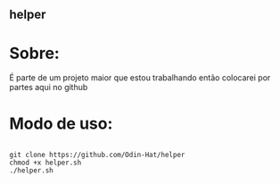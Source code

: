 ## helper
# Sobre:
<p>É parte de um projeto maior que estou trabalhando então colocarei por partes aqui no github</p>
 
# Modo de uso:
```

git clone https://github.com/Odin-Hat/helper
chmod +x helper.sh
./helper.sh

```

